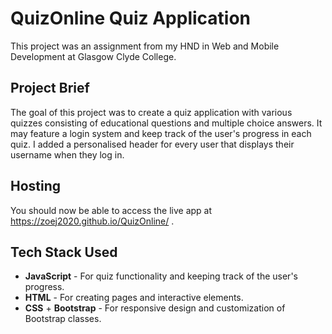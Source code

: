 # QuizOnline Quiz Application

This project was an assignment from my HND in Web and Mobile Development at Glasgow Clyde College.

## Project Brief

The goal of this project was to create a quiz application with various quizzes consisting of educational questions and multiple choice answers. It may feature a login system and keep track of the user's progress in each quiz.
I added a personalised header for every user that displays their username when they log in.

## Hosting

You should now be able to access the live app at https://zoej2020.github.io/QuizOnline/ .

## Tech Stack Used

- **JavaScript** - For quiz functionality and keeping track of the user's progress.
- **HTML** - For creating pages and interactive elements.
- **CSS** + **Bootstrap** - For responsive design and customization of Bootstrap classes.
